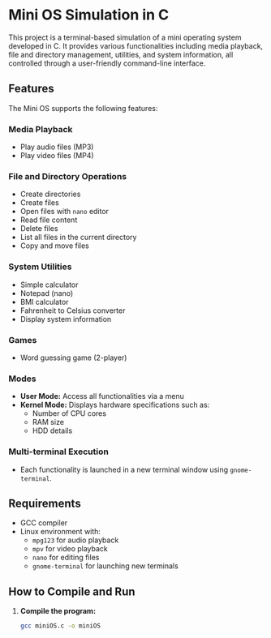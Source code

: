 # Mini OS Simulation in C

This project is a terminal-based simulation of a mini operating system developed in C. It provides various functionalities including media playback, file and directory management, utilities, and system information, all controlled through a user-friendly command-line interface.

## Features

The Mini OS supports the following features:

### Media Playback
- Play audio files (MP3)
- Play video files (MP4)

### File and Directory Operations
- Create directories
- Create files
- Open files with `nano` editor
- Read file content
- Delete files
- List all files in the current directory
- Copy and move files

### System Utilities
- Simple calculator
- Notepad (nano)
- BMI calculator
- Fahrenheit to Celsius converter
- Display system information

### Games
- Word guessing game (2-player)

### Modes
- **User Mode:** Access all functionalities via a menu
- **Kernel Mode:** Displays hardware specifications such as:
  - Number of CPU cores
  - RAM size
  - HDD details

### Multi-terminal Execution
- Each functionality is launched in a new terminal window using `gnome-terminal`.

## Requirements

- GCC compiler
- Linux environment with:
  - `mpg123` for audio playback
  - `mpv` for video playback
  - `nano` for editing files
  - `gnome-terminal` for launching new terminals

## How to Compile and Run

1. **Compile the program:**
   ```bash
   gcc miniOS.c -o miniOS

